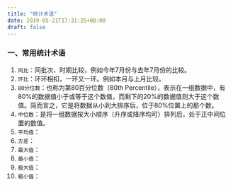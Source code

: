 ```yaml
---
title: "统计术语"
date: 2019-05-21T17:31:25+08:00
draft: false
---
```


### 一、常用统计术语

1. `同比`：同批次、时期比较，例如今年7月份与去年7月份的比较。
2. `环比`：环环相扣，一环又一环。例如本月与上月比较。
3. `80分位数`：也称为第80百分位数（80th Percentile），表示在一组数据中，有80%的数据值小于或等于这个数值，而剩下的20%的数据值则大于这个数值。简而言之，它是将数据从小到大排序后，位于80%位置上的那个数。
4. `中位数`：是将一组数据按大小顺序（升序或降序均可）排列后，处于正中间位置的数值。
5. `平均值`：
6. `方差`：
7. `最大值`：
8. `最小值`：
9. `极大值`：
10. `极小值`：